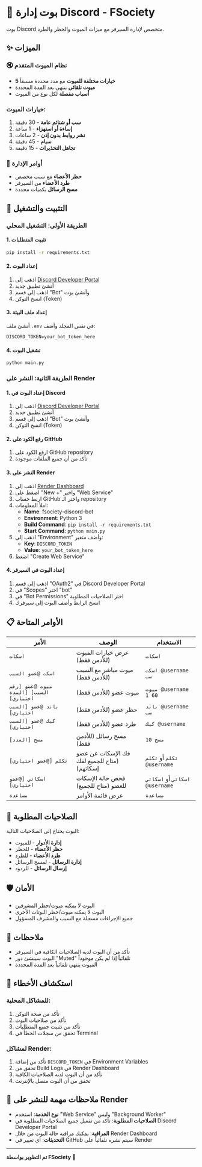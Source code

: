 # 🤖 بوت إدارة Discord - FSociety

بوت Discord متخصص لإدارة السيرفر مع ميزات الميوت والحظر والطرد.

## ✨ الميزات

### 🔇 نظام الميوت المتقدم
- **5 خيارات مختلفة للميوت** مع مدد محددة مسبقاً
- **ميوت تلقائي** ينتهي بعد المدة المحددة
- **أسباب مفصلة** لكل نوع من الميوت

### خيارات الميوت:
1. **سب أو شتائم عامة** - 30 دقيقة
2. **إساءة أو استهزاء** - 1 ساعة  
3. **نشر روابط بدون إذن** - 2 ساعات
4. **سبام** - 45 دقيقة
5. **تجاهل التحذيرات** - 15 دقيقة

### 🔨 أوامر الإدارة
- **حظر الأعضاء** مع سبب مخصص
- **طرد الأعضاء** من السيرفر
- **مسح الرسائل** بكميات محددة

## 🚀 التثبيت والتشغيل

### الطريقة الأولى: التشغيل المحلي

#### 1. تثبيت المتطلبات
```bash
pip install -r requirements.txt
```

#### 2. إعداد البوت
1. اذهب إلى [Discord Developer Portal](https://discord.com/developers/applications)
2. أنشئ تطبيق جديد
3. اذهب إلى قسم "Bot" وأنشئ بوت
4. انسخ التوكن (Token)

#### 3. إعداد ملف البيئة
أنشئ ملف `.env` في نفس المجلد وأضف:
```
DISCORD_TOKEN=your_bot_token_here
```

#### 4. تشغيل البوت
```bash
python main.py
```

### الطريقة الثانية: النشر على Render

#### 1. إعداد البوت في Discord
1. اذهب إلى [Discord Developer Portal](https://discord.com/developers/applications)
2. أنشئ تطبيق جديد
3. اذهب إلى قسم "Bot" وأنشئ بوت
4. انسخ التوكن (Token)

#### 2. رفع الكود على GitHub
1. ارفع الكود على GitHub repository
2. تأكد من أن جميع الملفات موجودة

#### 3. النشر على Render
1. اذهب إلى [Render Dashboard](https://dashboard.render.com/)
2. اضغط على "New +" واختر "Web Service"
3. اربط حساب GitHub واختر الـ repository
4. املأ المعلومات:
   - **Name**: fsociety-discord-bot
   - **Environment**: Python 3
   - **Build Command**: `pip install -r requirements.txt`
   - **Start Command**: `python main.py`
5. اذهب إلى "Environment" وأضف متغير:
   - **Key**: `DISCORD_TOKEN`
   - **Value**: `your_bot_token_here`
6. اضغط "Create Web Service"

#### 4. إعداد البوت في السيرفر
1. اذهب إلى قسم "OAuth2" في Discord Developer Portal
2. في "Scopes" اختر "bot"
3. في "Bot Permissions" اختر الصلاحيات المطلوبة
4. انسخ الرابط وأضف البوت إلى سيرفرك

## 📋 الأوامر المتاحة

| الأمر | الوصف | الاستخدام |
|-------|--------|-----------|
| `اسكات` | عرض خيارات الميوت (للأدمن فقط) | `اسكات` |
| `اسكت @عضو السبب` | ميوت مباشر مع السبب (للأدمن فقط) | `اسكت @username سب` |
| `ميوت @عضو [رقم السبب] [المدة اختياري]` | ميوت عضو (للأدمن فقط) | `ميوت @username 1 60` |
| `باند @عضو [السبب اختياري]` | حظر عضو (للأدمن فقط) | `باند @username سب` |
| `كيك @عضو [السبب اختياري]` | طرد عضو (للأدمن فقط) | `كيك @username` |
| `مسح [العدد]` | مسح رسائل (للأدمن فقط) | `مسح 10` |
| `تكلم [@عضو اختياري]` | فك الإسكات عن عضو (متاح للجميع لفك إسكاتهم) | `تكلم` أو `تكلم @username` |
| `اسكاتي [@عضو اختياري]` | فحص حالة الإسكات للعضو (متاح للجميع) | `اسكاتي` أو `اسكاتي @username` |
| `مساعدة` | عرض قائمة الأوامر | `مساعدة` |

## 🔧 الصلاحيات المطلوبة

البوت يحتاج إلى الصلاحيات التالية:
- **إدارة الأدوار** - للميوت
- **حظر الأعضاء** - للحظر
- **طرد الأعضاء** - للطرد
- **إدارة الرسائل** - لمسح الرسائل
- **إرسال الرسائل** - للردود

## 🛡️ الأمان

- البوت لا يمكنه ميوت/حظر المشرفين
- البوت لا يمكنه ميوت/حظر البوتات الأخرى
- جميع الإجراءات مسجلة مع السبب والمشرف المسؤول

## 📝 ملاحظات

- تأكد من أن البوت لديه الصلاحيات الكافية في السيرفر
- البوت سينشئ دور "Muted" تلقائياً إذا لم يكن موجوداً
- الميوت ينتهي تلقائياً بعد المدة المحددة

## 🐛 استكشاف الأخطاء

### للمشاكل المحلية:
1. تأكد من صحة التوكن
2. تأكد من صلاحيات البوت
3. تأكد من تثبيت جميع المتطلبات
4. تحقق من سجلات الخطأ في Terminal

### لمشاكل Render:
1. تأكد من إضافة `DISCORD_TOKEN` في Environment Variables
2. تحقق من Build Logs في Render Dashboard
3. تأكد من أن البوت لديه الصلاحيات الكافية
4. تحقق من أن البوت متصل بالإنترنت

## 📝 ملاحظات مهمة للنشر على Render

- **نوع الخدمة**: استخدم "Web Service" وليس "Background Worker"
- **الصلاحيات المطلوبة**: تأكد من تفعيل جميع الصلاحيات المطلوبة في Discord Developer Portal
- **المراقبة**: يمكنك مراقبة حالة البوت من خلال Render Dashboard
- **التحديثات**: أي تغيير في GitHub سيتم نشره تلقائياً على Render

---

**تم التطوير بواسطة FSociety** 🤖 